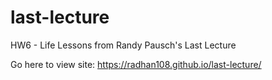 # last-lecture
HW6 - Life Lessons from Randy Pausch's Last Lecture

Go here to view site: https://radhan108.github.io/last-lecture/
